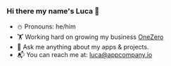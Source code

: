 ### Hi there my name's Luca 👋

- ⛄️ Pronouns: he/him
- 🏋 Working hard on growing my business [OneZero](https://github.com/onezerocompany)
- 💬 Ask me anything about my apps & projects.
- 📬 You can reach me at: luca@appcompany.io
<!--
**lucasilverentand/lucasilverentand** is a ✨ _special_ ✨ repository because its `README.md` (this file) appears on your GitHub profile.

Here are some ideas to get you started:

- 🔭 I’m currently working on ...
- 🌱 I’m currently learning ...
- 👯 I’m looking to collaborate on ...
- 🤔 I’m looking for help with ...
- 💬 Ask me about ...
- 📫 How to reach me: ...
- 😄 Pronouns: ...
- ⚡ Fun fact: ...
-->
